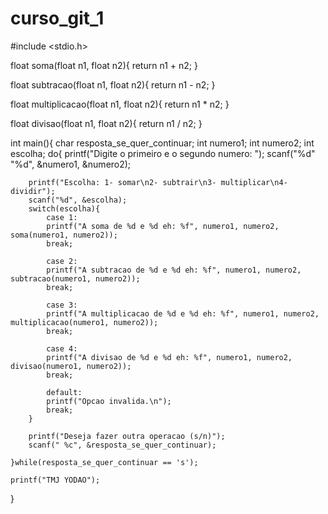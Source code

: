 # curso_git_1
#include <stdio.h>

float soma(float n1, float n2){
    return n1 + n2;
}

float subtracao(float n1, float n2){
    return n1 - n2;
}

float multiplicacao(float n1, float n2){
    return n1 * n2;
}

float divisao(float n1, float n2){
    return n1 / n2;
}


int main(){
    char resposta_se_quer_continuar;
    int numero1;
    int numero2;
    int escolha;
    do{
        printf("Digite o primeiro e o segundo numero: ");
        scanf("%d" "%d", &numero1, &numero2);

        printf("Escolha: 1- somar\n2- subtrair\n3- multiplicar\n4- dividir");
        scanf("%d", &escolha);
        switch(escolha){
            case 1:
            printf("A soma de %d e %d eh: %f", numero1, numero2, soma(numero1, numero2));
            break;

            case 2:
            printf("A subtracao de %d e %d eh: %f", numero1, numero2, subtracao(numero1, numero2));
            break;

            case 3:
            printf("A multiplicacao de %d e %d eh: %f", numero1, numero2, multiplicacao(numero1, numero2));
            break;

            case 4:
            printf("A divisao de %d e %d eh: %f", numero1, numero2, divisao(numero1, numero2));
            break;

            default:
            printf("Opcao invalida.\n");
            break;
        }

        printf("Deseja fazer outra operacao (s/n)");
        scanf(" %c", &resposta_se_quer_continuar);

    }while(resposta_se_quer_continuar == 's');

    printf("TMJ YODAO");


}
